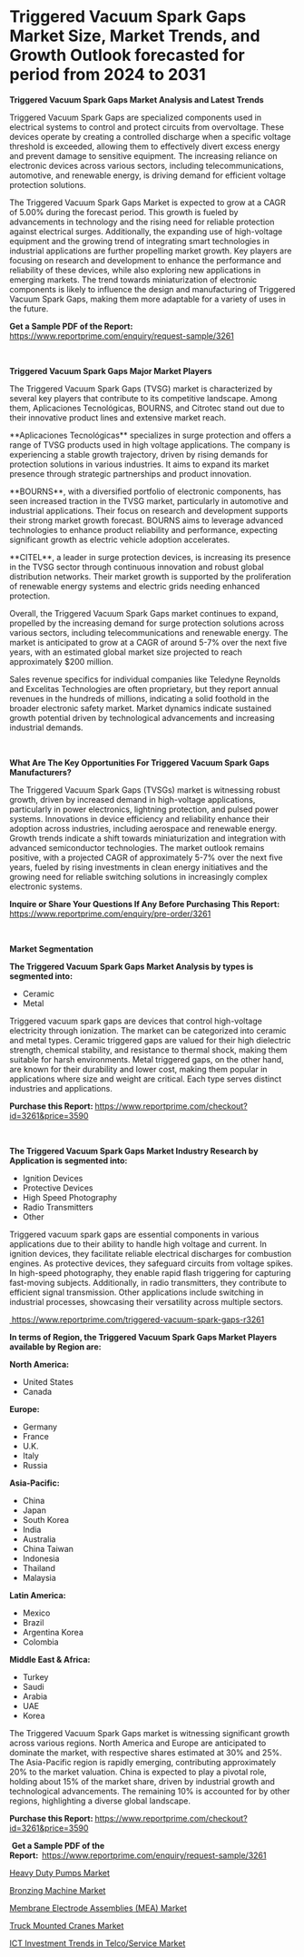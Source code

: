 <p><h1>Triggered Vacuum Spark Gaps Market Size, Market Trends, and Growth Outlook forecasted for period from 2024 to 2031</h1></p><p><strong>Triggered Vacuum Spark Gaps Market Analysis and Latest Trends</strong></p>
<p><p>Triggered Vacuum Spark Gaps are specialized components used in electrical systems to control and protect circuits from overvoltage. These devices operate by creating a controlled discharge when a specific voltage threshold is exceeded, allowing them to effectively divert excess energy and prevent damage to sensitive equipment. The increasing reliance on electronic devices across various sectors, including telecommunications, automotive, and renewable energy, is driving demand for efficient voltage protection solutions.</p><p>The Triggered Vacuum Spark Gaps Market is expected to grow at a CAGR of 5.00% during the forecast period. This growth is fueled by advancements in technology and the rising need for reliable protection against electrical surges. Additionally, the expanding use of high-voltage equipment and the growing trend of integrating smart technologies in industrial applications are further propelling market growth. Key players are focusing on research and development to enhance the performance and reliability of these devices, while also exploring new applications in emerging markets. The trend towards miniaturization of electronic components is likely to influence the design and manufacturing of Triggered Vacuum Spark Gaps, making them more adaptable for a variety of uses in the future.</p></p>
<p><strong>Get a Sample PDF of the Report:&nbsp;</strong> <a href="https://www.reportprime.com/enquiry/request-sample/3261">https://www.reportprime.com/enquiry/request-sample/3261</a></p>
<p>&nbsp;</p>
<p><strong>Triggered Vacuum Spark Gaps Major Market Players</strong></p>
<p><p>The Triggered Vacuum Spark Gaps (TVSG) market is characterized by several key players that contribute to its competitive landscape. Among them, Aplicaciones Tecnológicas, BOURNS, and Citrotec stand out due to their innovative product lines and extensive market reach.</p><p>**Aplicaciones Tecnológicas** specializes in surge protection and offers a range of TVSG products used in high voltage applications. The company is experiencing a stable growth trajectory, driven by rising demands for protection solutions in various industries. It aims to expand its market presence through strategic partnerships and product innovation.</p><p>**BOURNS**, with a diversified portfolio of electronic components, has seen increased traction in the TVSG market, particularly in automotive and industrial applications. Their focus on research and development supports their strong market growth forecast. BOURNS aims to leverage advanced technologies to enhance product reliability and performance, expecting significant growth as electric vehicle adoption accelerates.</p><p>**CITEL**, a leader in surge protection devices, is increasing its presence in the TVSG sector through continuous innovation and robust global distribution networks. Their market growth is supported by the proliferation of renewable energy systems and electric grids needing enhanced protection.</p><p>Overall, the Triggered Vacuum Spark Gaps market continues to expand, propelled by the increasing demand for surge protection solutions across various sectors, including telecommunications and renewable energy. The market is anticipated to grow at a CAGR of around 5-7% over the next five years, with an estimated global market size projected to reach approximately $200 million.</p><p>Sales revenue specifics for individual companies like Teledyne Reynolds and Excelitas Technologies are often proprietary, but they report annual revenues in the hundreds of millions, indicating a solid foothold in the broader electronic safety market. Market dynamics indicate sustained growth potential driven by technological advancements and increasing industrial demands.</p></p>
<p>&nbsp;</p>
<p><strong>What Are The Key Opportunities For Triggered Vacuum Spark Gaps Manufacturers?</strong></p>
<p><p>The Triggered Vacuum Spark Gaps (TVSGs) market is witnessing robust growth, driven by increased demand in high-voltage applications, particularly in power electronics, lightning protection, and pulsed power systems. Innovations in device efficiency and reliability enhance their adoption across industries, including aerospace and renewable energy. Growth trends indicate a shift towards miniaturization and integration with advanced semiconductor technologies. The market outlook remains positive, with a projected CAGR of approximately 5-7% over the next five years, fueled by rising investments in clean energy initiatives and the growing need for reliable switching solutions in increasingly complex electronic systems.</p></p>
<p><strong>Inquire or Share Your Questions If Any Before Purchasing This Report:</strong> <a href="https://www.reportprime.com/enquiry/pre-order/3261">https://www.reportprime.com/enquiry/pre-order/3261</a></p>
<p>&nbsp;</p>
<p><strong>Market Segmentation</strong></p>
<p><strong>The Triggered Vacuum Spark Gaps Market Analysis by types is segmented into:</strong></p>
<p><ul><li>Ceramic</li><li>Metal</li></ul></p>
<p><p>Triggered vacuum spark gaps are devices that control high-voltage electricity through ionization. The market can be categorized into ceramic and metal types. Ceramic triggered gaps are valued for their high dielectric strength, chemical stability, and resistance to thermal shock, making them suitable for harsh environments. Metal triggered gaps, on the other hand, are known for their durability and lower cost, making them popular in applications where size and weight are critical. Each type serves distinct industries and applications.</p></p>
<p><strong>Purchase this Report:&nbsp;</strong><a href="https://www.reportprime.com/checkout?id=3261&price=3590">https://www.reportprime.com/checkout?id=3261&price=3590</a></p>
<p>&nbsp;</p>
<p><strong>The Triggered Vacuum Spark Gaps Market Industry Research by Application is segmented into:</strong></p>
<p><ul><li>Ignition Devices</li><li>Protective Devices</li><li>High Speed Photography</li><li>Radio Transmitters</li><li>Other</li></ul></p>
<p><p>Triggered vacuum spark gaps are essential components in various applications due to their ability to handle high voltage and current. In ignition devices, they facilitate reliable electrical discharges for combustion engines. As protective devices, they safeguard circuits from voltage spikes. In high-speed photography, they enable rapid flash triggering for capturing fast-moving subjects. Additionally, in radio transmitters, they contribute to efficient signal transmission. Other applications include switching in industrial processes, showcasing their versatility across multiple sectors.</p></p>
<p><a href="https://www.reportprime.com/triggered-vacuum-spark-gaps-r3261">&nbsp;https://www.reportprime.com/triggered-vacuum-spark-gaps-r3261</a></p>
<p><strong>In terms of Region, the Triggered Vacuum Spark Gaps Market Players available by Region are:</strong></p>
<p>
    <p> <strong> North America: </strong>
        <ul>
            <li>United States</li>
            <li>Canada</li>
        </ul>
        </p> 
    <p> <strong> Europe: </strong>
        <ul>
            <li>Germany</li>
            <li>France</li>
            <li>U.K.</li>
            <li>Italy</li>
            <li>Russia</li>
        </ul>
        </p> 
    <p> <strong> Asia-Pacific: </strong>
        <ul>
            <li>China</li>
            <li>Japan</li>
            <li>South Korea</li>
            <li>India</li>
            <li>Australia</li>
            <li>China Taiwan</li>
            <li>Indonesia</li>
            <li>Thailand</li>
            <li>Malaysia</li>
        </ul>
        </p> 
    <p> <strong> Latin America: </strong>
        <ul>
            <li>Mexico</li>
            <li>Brazil</li>
            <li>Argentina Korea</li>
            <li>Colombia</li>
        </ul>
        </p> 
    <p> <strong> Middle East & Africa: </strong>
        <ul>
            <li>Turkey</li>
            <li>Saudi</li>
            <li>Arabia</li>
            <li>UAE</li>
            <li>Korea</li>
        </ul>
    </p>
    </p>
<p><p>The Triggered Vacuum Spark Gaps market is witnessing significant growth across various regions. North America and Europe are anticipated to dominate the market, with respective shares estimated at 30% and 25%. The Asia-Pacific region is rapidly emerging, contributing approximately 20% to the market valuation. China is expected to play a pivotal role, holding about 15% of the market share, driven by industrial growth and technological advancements. The remaining 10% is accounted for by other regions, highlighting a diverse global landscape.</p></p>
<p><strong>Purchase this Report: </strong><a href="https://www.reportprime.com/checkout?id=3261&price=3590">https://www.reportprime.com/checkout?id=3261&price=3590</a></p>
<p>&nbsp;<strong>Get a Sample PDF of the Report:&nbsp;&nbsp;</strong><a href="https://www.reportprime.com/enquiry/request-sample/3261">https://www.reportprime.com/enquiry/request-sample/3261</a></p>
<p><strong></strong></p>
<p><p><a href="https://www.linkedin.com/pulse/booming-heavy-duty-pumps-market-sector-analysis-growth-projections-9zppf?trackingId=dpd2gtBbQyeI%2FOawipyu9A%3D%3D">Heavy Duty Pumps Market</a></p><p><a href="https://www.linkedin.com/pulse/global-bronzing-machine-industry-research-report-competitive-rvhzf?trackingId=BKAp%2F%2BkVSxG85gF5fmKGrA%3D%3D">Bronzing Machine Market</a></p><p><a href="https://issuu.com/reportprime-2/docs/membrane-electrode-assemblies-mea-m_994b86e7b3e9a5">Membrane Electrode Assemblies (MEA) Market</a></p><p><a href="https://www.linkedin.com/pulse/truck-mounted-cranes-market-size-share-analysis-growth-trends-ysmhf?trackingId=GZTN9%2Bu6R0CpYoZgQLAbFg%3D%3D">Truck Mounted Cranes Market</a></p><p><a href="https://issuu.com/reportprime-2/docs/ict-investment-trends-in-telcoservi_0453f839fce41a">ICT Investment Trends in Telco/Service Market</a></p></p>